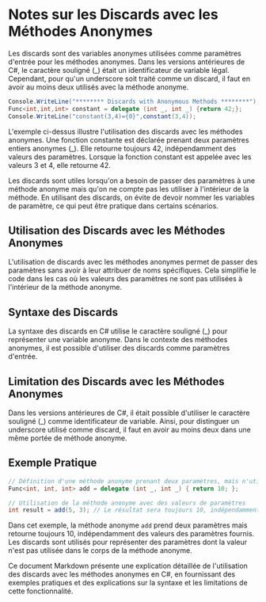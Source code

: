 # Notes sur les Discards avec les Méthodes Anonymes

Les discards sont des variables anonymes utilisées comme paramètres d'entrée pour les méthodes anonymes. Dans les versions antérieures de C#, le caractère souligné (_) était un identificateur de variable légal. Cependant, pour qu'un underscore soit traité comme un discard, il faut en avoir au moins deux utilisés avec la méthode anonyme.

```csharp
Console.WriteLine("******** Discards with Anonymous Methods ********");
Func<int,int,int> constant = delegate (int _, int _) {return 42;};
Console.WriteLine("constant(3,4)={0}",constant(3,4));
```

L'exemple ci-dessus illustre l'utilisation des discards avec les méthodes anonymes. Une fonction constante est déclarée prenant deux paramètres entiers anonymes (_). Elle retourne toujours 42, indépendamment des valeurs des paramètres. Lorsque la fonction constant est appelée avec les valeurs 3 et 4, elle retourne 42.

Les discards sont utiles lorsqu'on a besoin de passer des paramètres à une méthode anonyme mais qu'on ne compte pas les utiliser à l'intérieur de la méthode. En utilisant des discards, on évite de devoir nommer les variables de paramètre, ce qui peut être pratique dans certains scénarios.

## Utilisation des Discards avec les Méthodes Anonymes

L'utilisation de discards avec les méthodes anonymes permet de passer des paramètres sans avoir à leur attribuer de noms spécifiques. Cela simplifie le code dans les cas où les valeurs des paramètres ne sont pas utilisées à l'intérieur de la méthode anonyme.

## Syntaxe des Discards

La syntaxe des discards en C# utilise le caractère souligné (_) pour représenter une variable anonyme. Dans le contexte des méthodes anonymes, il est possible d'utiliser des discards comme paramètres d'entrée.

## Limitation des Discards avec les Méthodes Anonymes

Dans les versions antérieures de C#, il était possible d'utiliser le caractère souligné (_) comme identificateur de variable. Ainsi, pour distinguer un underscore utilisé comme discard, il faut en avoir au moins deux dans une même portée de méthode anonyme.

## Exemple Pratique

```csharp
// Définition d'une méthode anonyme prenant deux paramètres, mais n'utilisant pas leur valeur
Func<int, int, int> add = delegate (int _, int _) { return 10; };

// Utilisation de la méthode anonyme avec des valeurs de paramètres
int result = add(5, 3); // Le résultat sera toujours 10, indépendamment des valeurs des paramètres
```

Dans cet exemple, la méthode anonyme `add` prend deux paramètres mais retourne toujours 10, indépendamment des valeurs des paramètres fournis. Les discards sont utilisés pour représenter des paramètres dont la valeur n'est pas utilisée dans le corps de la méthode anonyme.

Ce document Markdown présente une explication détaillée de l'utilisation des discards avec les méthodes anonymes en C#, en fournissant des exemples pratiques et des explications sur la syntaxe et les limitations de cette fonctionnalité.